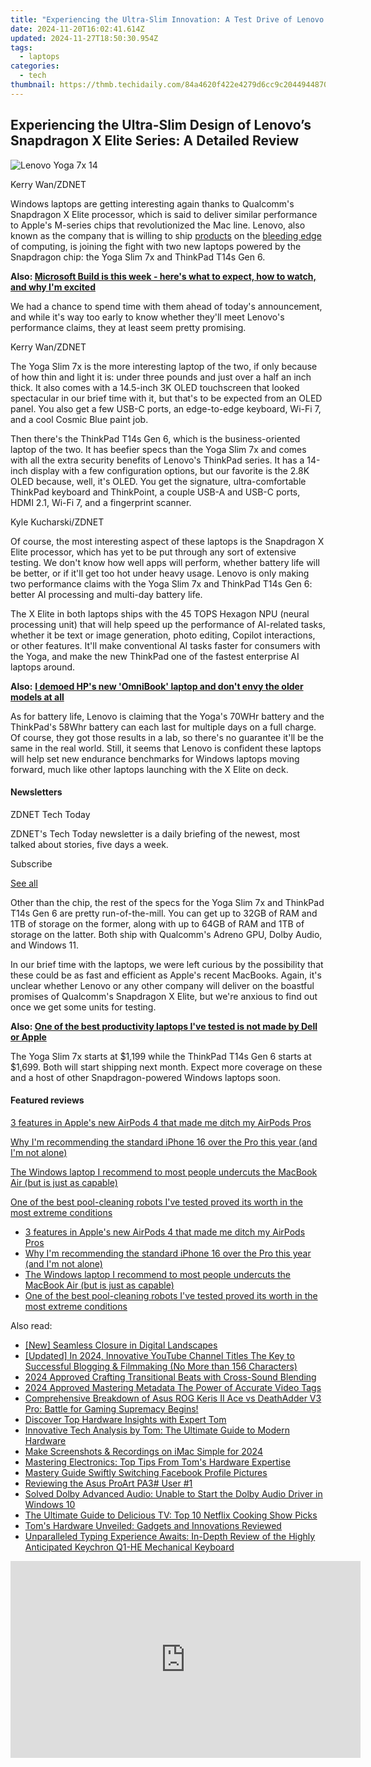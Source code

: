 ```yaml
---
title: "Experiencing the Ultra-Slim Innovation: A Test Drive of Lenovo's Snapdragon X Elite Notebooks - Insights From a Tech Reviewer"
date: 2024-11-20T16:02:41.614Z
updated: 2024-11-27T18:50:30.954Z
tags:
  - laptops
categories:
  - tech
thumbnail: https://thmb.techidaily.com/84a4620f422e4279d6cc9c20449448701c42416dfe9f4fbdd744755993fb5c2e.png
---
```


## Experiencing the Ultra-Slim Design of Lenovo’s Snapdragon X Elite Series: A Detailed Review

![Lenovo Yoga 7x 14](https://www.zdnet.com/a/img/resize/197c116b73194e94dc108de5b2f68d1943cdfde1/2024/05/09/20376f25-2481-4b74-8132-79c91bb27dbf/dsc00454-2.jpg?auto=webp&width=1280)

Kerry Wan/ZDNET

Windows laptops are getting interesting again thanks to Qualcomm's Snapdragon X Elite processor, which is said to deliver similar performance to Apple's M-series chips that revolutionized the Mac line. Lenovo, also known as the company that is willing to ship [products](https://www.zdnet.com/article/lenovos-thinkpad-x1-fold-is-the-most-bizarre-fun-and-expensive-laptop-ive-ever-tested/) on the [bleeding edge](https://www.zdnet.com/article/i-went-hands-on-with-lenovos-transparent-laptop-at-mwc-and-its-surprisingly-functional/) of computing, is joining the fight with two new laptops powered by the Snapdragon chip: the Yoga Slim 7x and ThinkPad T14s Gen 6.

**Also: [Microsoft Build is this week - here's what to expect, how to watch, and why I'm excited](https://www.zdnet.com/article/microsoft-build-is-this-week-heres-what-to-expect-how-to-watch-and-why-im-excited/)**

We had a chance to spend time with them ahead of today's announcement, and while it's way too early to know whether they'll meet Lenovo's performance claims, they at least seem pretty promising.

Kerry Wan/ZDNET

The Yoga Slim 7x is the more interesting laptop of the two, if only because of how thin and light it is: under three pounds and just over a half an inch thick. It also comes with a 14.5-inch 3K OLED touchscreen that looked spectacular in our brief time with it, but that's to be expected from an OLED panel. You also get a few USB-C ports, an edge-to-edge keyboard, Wi-Fi 7, and a cool Cosmic Blue paint job.

Then there's the ThinkPad T14s Gen 6, which is the business-oriented laptop of the two. It has beefier specs than the Yoga Slim 7x and comes with all the extra security benefits of Lenovo's ThinkPad series. It has a 14-inch display with a few configuration options, but our favorite is the 2.8K OLED because, well, it's OLED. You get the signature, ultra-comfortable ThinkPad keyboard and ThinkPoint, a couple USB-A and USB-C ports, HDMI 2.1, Wi-Fi 7, and a fingerprint scanner.

Kyle Kucharski/ZDNET

Of course, the most interesting aspect of these laptops is the Snapdragon X Elite processor, which has yet to be put through any sort of extensive testing. We don't know how well apps will perform, whether battery life will be better, or if it'll get too hot under heavy usage. Lenovo is only making two performance claims with the Yoga Slim 7x and ThinkPad T14s Gen 6: better AI processing and multi-day battery life.

The X Elite in both laptops ships with the 45 TOPS Hexagon NPU (neural processing unit) that will help speed up the performance of AI-related tasks, whether it be text or image generation, photo editing, Copilot interactions, or other features. It'll make conventional AI tasks faster for consumers with the Yoga, and make the new ThinkPad one of the fastest enterprise AI laptops around.

**Also:** [**I demoed HP's new 'OmniBook' laptop and don't envy the older models at all**](https://www.zdnet.com/article/i-demoed-hps-new-omnibook-laptop-and-dont-envy-the-older-models-at-all/)

As for battery life, Lenovo is claiming that the Yoga's 70WHr battery and the ThinkPad's 58Whr battery can each last for multiple days on a full charge. Of course, they got those results in a lab, so there's no guarantee it'll be the same in the real world. Still, it seems that Lenovo is confident these laptops will help set new endurance benchmarks for Windows laptops moving forward, much like other laptops launching with the X Elite on deck.

#### Newsletters

ZDNET Tech Today

ZDNET's Tech Today newsletter is a daily briefing of the newest, most talked about stories, five days a week.

 Subscribe

[See all](https://www.zdnet.com/newsletters/)

Other than the chip, the rest of the specs for the Yoga Slim 7x and ThinkPad T14s Gen 6 are pretty run-of-the-mill. You can get up to 32GB of RAM and 1TB of storage on the former, along with up to 64GB of RAM and 1TB of storage on the latter. Both ship with Qualcomm's Adreno GPU, Dolby Audio, and Windows 11.

In our brief time with the laptops, we were left curious by the possibility that these could be as fast and efficient as Apple's recent MacBooks. Again, it's unclear whether Lenovo or any other company will deliver on the boastful promises of Qualcomm's Snapdragon X Elite, but we're anxious to find out once we get some units for testing.

**Also: [One of the best productivity laptops I've tested is not made by Dell or Apple](https://www.zdnet.com/article/one-of-the-best-productivity-laptops-ive-tested-is-not-made-by-dell-or-apple/)**

The Yoga Slim 7x starts at $1,199 while the ThinkPad T14s Gen 6 starts at $1,699\. Both will start shipping next month. Expect more coverage on these and a host of other Snapdragon-powered Windows laptops soon.

#### Featured reviews

[3 features in Apple's new AirPods 4 that made me ditch my AirPods Pros](https://www.zdnet.com/article/3-features-in-apples-new-airpods-4-that-made-me-ditch-my-airpods-pros/ "3 features in Apple's new AirPods 4 that made me ditch my AirPods Pros")

[Why I'm recommending the standard iPhone 16 over the Pro this year (and I'm not alone)](https://www.zdnet.com/article/why-im-recommending-the-standard-iphone-16-over-the-pro-this-year-and-im-not-alone/ "Why I'm recommending the standard iPhone 16 over the Pro this year (and I'm not alone)")

[The Windows laptop I recommend to most people undercuts the MacBook Air (but is just as capable)](https://www.zdnet.com/article/the-windows-laptop-i-recommend-to-most-people-undercuts-the-macbook-air-but-is-just-as-capable/ "The Windows laptop I recommend to most people undercuts the MacBook Air (but is just as capable)")

[One of the best pool-cleaning robots I've tested proved its worth in the most extreme conditions](https://www.zdnet.com/article/one-of-the-best-pool-cleaning-robots-ive-tested-proved-its-worth-in-the-most-extreme-conditions/ "One of the best pool-cleaning robots I've tested proved its worth in the most extreme conditions")

* [3 features in Apple's new AirPods 4 that made me ditch my AirPods Pros](https://www.zdnet.com/article/3-features-in-apples-new-airpods-4-that-made-me-ditch-my-airpods-pros/ "3 features in Apple's new AirPods 4 that made me ditch my AirPods Pros")
* [Why I'm recommending the standard iPhone 16 over the Pro this year (and I'm not alone)](https://www.zdnet.com/article/why-im-recommending-the-standard-iphone-16-over-the-pro-this-year-and-im-not-alone/ "Why I'm recommending the standard iPhone 16 over the Pro this year (and I'm not alone)")
* [The Windows laptop I recommend to most people undercuts the MacBook Air (but is just as capable)](https://www.zdnet.com/article/the-windows-laptop-i-recommend-to-most-people-undercuts-the-macbook-air-but-is-just-as-capable/ "The Windows laptop I recommend to most people undercuts the MacBook Air (but is just as capable)")
* [One of the best pool-cleaning robots I've tested proved its worth in the most extreme conditions](https://www.zdnet.com/article/one-of-the-best-pool-cleaning-robots-ive-tested-proved-its-worth-in-the-most-extreme-conditions/ "One of the best pool-cleaning robots I've tested proved its worth in the most extreme conditions")

<ins class="adsbygoogle"
     style="display:block"
     data-ad-format="autorelaxed"
     data-ad-client="ca-pub-7571918770474297"
     data-ad-slot="1223367746"></ins>

<ins class="adsbygoogle"
     style="display:block"
     data-ad-client="ca-pub-7571918770474297"
     data-ad-slot="8358498916"
     data-ad-format="auto"
     data-full-width-responsive="true"></ins>

<span class="atpl-alsoreadstyle">Also read:</span>
<div><ul>
<li><a href="https://fox-access.techidaily.com/new-seamless-closure-in-digital-landscapes/"><u>[New] Seamless Closure in Digital Landscapes</u></a></li>
<li><a href="https://youtube-docs.techidaily.com/ed-in-2024-innovative-youtube-channel-titles-the-key-to-successful-blogging-and-filmmaking-no-more-than-156-characters/"><u>[Updated] In 2024, Innovative YouTube Channel Titles The Key to Successful Blogging & Filmmaking (No More than 156 Characters)</u></a></li>
<li><a href="https://extra-lessons.techidaily.com/2024-approved-crafting-transitional-beats-with-cross-sound-blending/"><u>2024 Approved Crafting Transitional Beats with Cross-Sound Blending</u></a></li>
<li><a href="https://youtube-help.techidaily.com/2024-approved-mastering-metadata-the-power-of-accurate-video-tags/"><u>2024 Approved Mastering Metadata The Power of Accurate Video Tags</u></a></li>
<li><a href="https://hardware-reviews.techidaily.com/1723341747676-comprehensive-breakdown-of-asus-rog-keris-ii-ace-vs-deathadder-v3-pro-battle-for-gaming-supremacy-begins/"><u>Comprehensive Breakdown of Asus ROG Keris II Ace vs DeathAdder V3 Pro: Battle for Gaming Supremacy Begins!</u></a></li>
<li><a href="https://hardware-reviews.techidaily.com/discover-top-hardware-insights-with-expert-tom/"><u>Discover Top Hardware Insights with Expert Tom</u></a></li>
<li><a href="https://hardware-reviews.techidaily.com/innovative-tech-analysis-by-tom-the-ultimate-guide-to-modern-hardware/"><u>Innovative Tech Analysis by Tom: The Ultimate Guide to Modern Hardware</u></a></li>
<li><a href="https://screen-sharing-recording.techidaily.com/make-screenshots-and-recordings-on-imac-simple-for-2024/"><u>Make Screenshots & Recordings on iMac Simple for 2024</u></a></li>
<li><a href="https://hardware-reviews.techidaily.com/mastering-electronics-top-tips-from-toms-hardware-expertise/"><u>Mastering Electronics: Top Tips From Tom's Hardware Expertise</u></a></li>
<li><a href="https://facebook-video-recording.techidaily.com/mastery-guide-swiftly-switching-facebook-profile-pictures/"><u>Mastery Guide Swiftly Switching Facebook Profile Pictures</u></a></li>
<li><a href="https://hardware-reviews.techidaily.com/reviewing-the-asus-proart-pa3-user-1/"><u>Reviewing the Asus ProArt PA3# User #1</u></a></li>
<li><a href="https://sound-issues.techidaily.com/solved-dolby-advanced-audio-unable-to-start-the-dolby-audio-driver-in-windows-10/"><u>Solved Dolby Advanced Audio: Unable to Start the Dolby Audio Driver in Windows 10</u></a></li>
<li><a href="https://tech-recovery.techidaily.com/the-ultimate-guide-to-delicious-tv-top-10-netflix-cooking-show-picks/"><u>The Ultimate Guide to Delicious TV: Top 10 Netflix Cooking Show Picks</u></a></li>
<li><a href="https://hardware-reviews.techidaily.com/toms-hardware-unveiled-gadgets-and-innovations-reviewed/"><u>Tom's Hardware Unveiled: Gadgets and Innovations Reviewed</u></a></li>
<li><a href="https://hardware-reviews.techidaily.com/unparalleled-typing-experience-awaits-in-depth-review-of-the-highly-anticipated-keychron-q1-he-mechanical-keyboard/"><u>Unparalleled Typing Experience Awaits: In-Depth Review of the Highly Anticipated Keychron Q1-HE Mechanical Keyboard</u></a></li>
</ul></div>

<!-- affiliate ads begin -->
<iframe width="560" height="315" src="https://www.youtube.com/embed/hHPljBHrvkA?si=HwdfDM9rlbABSIrx&autoplay=1" title="YouTube video player" frameborder="0" allow="accelerometer; autoplay; clipboard-write; encrypted-media; gyroscope; picture-in-picture; web-share" referrerpolicy="strict-origin-when-cross-origin" allowfullscreen></iframe>
<!-- affiliate ads end -->

